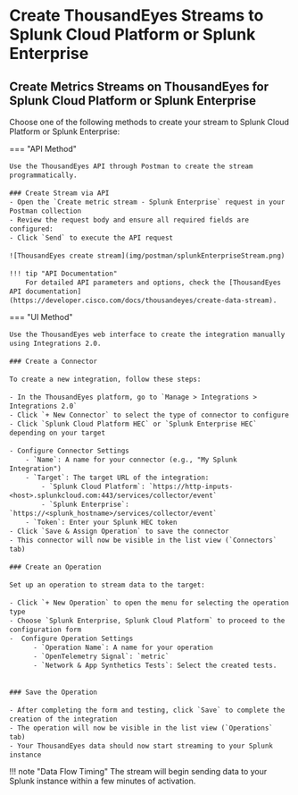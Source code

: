 # Create ThousandEyes Streams to Splunk Cloud Platform or Splunk Enterprise

## Create Metrics Streams on ThousandEyes for Splunk Cloud Platform or Splunk Enterprise

Choose one of the following methods to create your stream to Splunk Cloud Platform or Splunk Enterprise:

=== "API Method"

    Use the ThousandEyes API through Postman to create the stream programmatically.
    
    ### Create Stream via API
    - Open the `Create metric stream - Splunk Enterprise` request in your Postman collection
    - Review the request body and ensure all required fields are configured:
    - Click `Send` to execute the API request
    
    ![ThousandEyes create stream](img/postman/splunkEnterpriseStream.png)
    
    !!! tip "API Documentation"
        For detailed API parameters and options, check the [ThousandEyes API documentation](https://developer.cisco.com/docs/thousandeyes/create-data-stream).

=== "UI Method"

    Use the ThousandEyes web interface to create the integration manually using Integrations 2.0.

    ### Create a Connector

    To create a new integration, follow these steps:

    - In the ThousandEyes platform, go to `Manage > Integrations > Integrations 2.0`
    - Click `+ New Connector` to select the type of connector to configure
    - Click `Splunk Cloud Platform HEC` or `Splunk Enterprise HEC` depending on your target

    - Configure Connector Settings    
        - `Name`: A name for your connector (e.g., "My Splunk Integration")
        - `Target`: The target URL of the integration:
            - `Splunk Cloud Platform`: `https://http-inputs-<host>.splunkcloud.com:443/services/collector/event`
            - `Splunk Enterprise`: `https://<splunk_hostname>/services/collector/event`
        - `Token`: Enter your Splunk HEC token
    - Click `Save & Assign Operation` to save the connector
    - This connector will now be visible in the list view (`Connectors` tab)

    ### Create an Operation

    Set up an operation to stream data to the target:

    - Click `+ New Operation` to open the menu for selecting the operation type
    - Choose `Splunk Enterprise, Splunk Cloud Platform` to proceed to the configuration form
    -  Configure Operation Settings
          - `Operation Name`: A name for your operation
          - `OpenTelemetry Signal`: `metric`
          - `Network & App Synthetics Tests`: Select the created tests.


    ### Save the Operation

    - After completing the form and testing, click `Save` to complete the creation of the integration
    - The operation will now be visible in the list view (`Operations` tab)
    - Your ThousandEyes data should now start streaming to your Splunk instance

!!! note "Data Flow Timing"
    The stream will begin sending data to your Splunk instance within a few minutes of activation.
